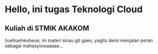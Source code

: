 # Hello, ini tugas Teknologi Cloud

## Kuliah di STMIK AKAKOM

huehueheuheue, ini materi sinau git gaes, yagitu demi menjalan
peran sebagai mahasyiswaaaaa... 